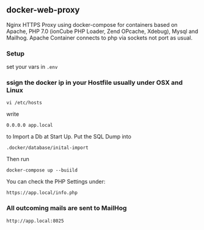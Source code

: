 ## docker-web-proxy
Nginx HTTPS Proxy using docker-compose for containers based on Apache, PHP 7.0 (ionCube PHP Loader, Zend OPcache, Xdebug), Mysql and Mailhog. Apache Container connects to php via sockets not port as usual.

### Setup

set your vars in ``.env``

    
### ssign the docker ip in your Hostfile usually under OSX and Linux

    vi /etc/hosts
    
write

    0.0.0.0 app.local
    
to Import a Db at Start Up. Put the SQL Dump into

    .docker/database/inital-import

Then run
    
    docker-compose up --buiild
    
You can check the PHP Settings under:
    
    https://app.local/info.php
    
### All outcoming mails are sent to MailHog ###
    
    http://app.local:8025
   
